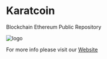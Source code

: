 # Karatcoin
Blockchain Ethereum Public Repository

![logo](https://s3-eu-west-1.amazonaws.com/karatcoin.co/img/metalliclogo_karatcoin3.png)  

For more info please visit our [Website](http://karatcoin.co/) 
